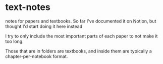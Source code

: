 # text-notes

notes for papers and textbooks. So far I've documented it on Notion, but thought I'd start doing it here instead

I try to only include the most important parts of each paper to not make it too long. 

Those that are in folders are textbooks, and inside them are typically a chapter-per-notebook format. 

